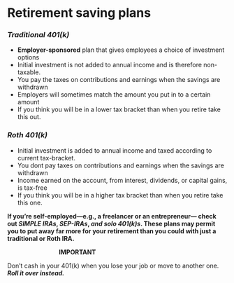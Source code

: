 # Retirement saving plans

### ***Traditional 401(k)***
* **Employer-sponsored** plan that gives employees a choice of investment options
* Initial investment is not added to annual income and is therefore non-taxable.
* You pay the taxes on contributions and earnings when the savings are withdrawn
* Employers will sometimes match the amount you put in to a certain amount
* If you think you will be in a lower tax bracket than when you retire take this out.

### ***Roth 401(k)***
* Initial investment is added to annual income and taxed according to current tax-bracket.
* You dont pay taxes on contributions and earnings when the savings are withdrawn
* Income earned on the account, from interest, dividends, or capital gains, is tax-free
* If you think you will be in a higher tax bracket than when you retire take this one.

**If you’re self-employed—e.g., a freelancer or an entrepreneur—
check out *SIMPLE IRAs*, *SEP-IRAs*, *and solo 401(k)s*. These plans
may permit you to put away far more for your retirement than you
could with just a traditional or Roth IRA.**

&nbsp; &nbsp; &nbsp; &nbsp; &nbsp; &nbsp;&nbsp;&nbsp;&nbsp;&nbsp;&nbsp;&nbsp;&nbsp;&nbsp;&nbsp;&nbsp;&nbsp;&nbsp;&nbsp;&nbsp;&nbsp;&nbsp;&nbsp;&nbsp;&nbsp;**IMPORTANT**

Don’t cash in your 401(k) when you lose your job or move to
another one. ***Roll it over instead.***
